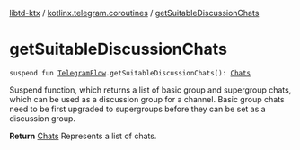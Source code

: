 [libtd-ktx](../index.md) / [kotlinx.telegram.coroutines](index.md) / [getSuitableDiscussionChats](./get-suitable-discussion-chats.md)

# getSuitableDiscussionChats

`suspend fun `[`TelegramFlow`](../kotlinx.telegram.core/-telegram-flow/index.md)`.getSuitableDiscussionChats(): `[`Chats`](https://tdlibx.github.io/td/docs/org/drinkless/td/libcore/telegram/TdApi.Chats.html)

Suspend function, which returns a list of basic group and supergroup chats, which can be used as
a discussion group for a channel. Basic group chats need to be first upgraded to supergroups before
they can be set as a discussion group.

**Return**
[Chats](https://tdlibx.github.io/td/docs/org/drinkless/td/libcore/telegram/TdApi.Chats.html) Represents a list of chats.

